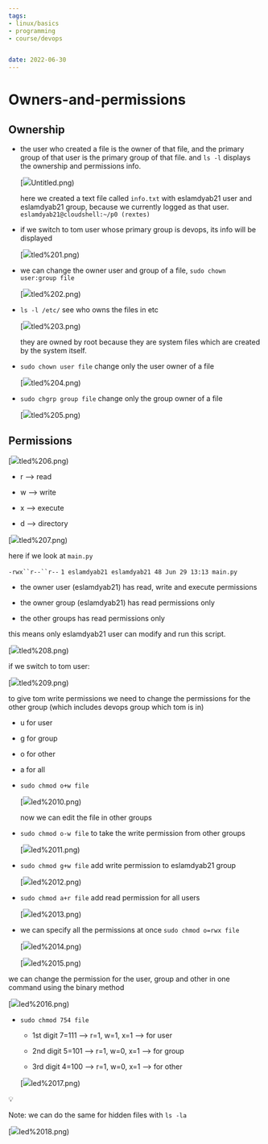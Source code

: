 ```yaml
---
tags: 
- linux/basics
- programming
- course/devops


date: 2022-06-30
---
```



# Owners-and-permissions


Ownership
---------

*   the user who created a file is the owner of that file, and the primary group of that user is the primary group of that file. and `ls -l` displays the ownership and permissions info.
    
    [![](Linux/Basics/Owners-and-permissions-images/Untitled.png)Untitled.png)
    
    here we created a text file called `info.txt` with eslamdyab21 user and eslamdyab21 group, because we currently logged as that user. `eslamdyab21@cloudshell:~/p0 (rextes)`
    

*   if we switch to tom user whose primary group is devops, its info will be displayed
    
    [![](Linux/Basics/Owners-and-permissions-images/Untitled%201.png)tled%201.png)
    

*   we can change the owner user and group of a file, `sudo chown user:group file`
    
    [![](Linux/Basics/Owners-and-permissions-images/Untitled%202.png)tled%202.png)
    

*   `ls -l /etc/` see who owns the files in etc
    
    [![](Linux/Basics/Owners-and-permissions-images/Untitled%203.png)tled%203.png)
    
    they are owned by root because they are system files which are created by the system itself.
    

*   `sudo chown user file` change only the user owner of a file
    
    [![](Linux/Basics/Owners-and-permissions-images/Untitled%204.png)tled%204.png)
    

*   `sudo chgrp group file` change only the group owner of a file
    
    [![](Linux/Basics/Owners-and-permissions-images/Untitled%205.png)tled%205.png)
    

Permissions
-----------

[![](Linux/Basics/Owners-and-permissions-images/Untitled%206.png)tled%206.png)

*   r —> read

*   w —> write

*   x —> execute

*   d —> directory

[![](Linux/Basics/Owners-and-permissions-images/Untitled%207.png)tled%207.png)

here if we look at `main.py`

`-rwx``r--``r--` `1 eslamdyab21 eslamdyab21 48 Jun 29 13:13 main.py`

*   the owner user (eslamdyab21) has read, write and execute permissions

*   the owner group (eslamdyab21) has read permissions only

*   the other groups has read permissions only

this means only eslamdyab21 user can modify and run this script.

[![](Linux/Basics/Owners-and-permissions-images/Untitled%208.png)tled%208.png)

if we switch to tom user:

[![](Linux/Basics/Owners-and-permissions-images/Untitled%209.png)tled%209.png)

to give tom write permissions we need to change the permissions for the other group (which includes devops group which tom is in)

*   u for user

*   g for group

*   o for other

*   a for all

*   `sudo chmod o+w file`
    
    [![](Linux/Basics/Owners-and-permissions-images/Untitled%2010.png)led%2010.png)
    
    now we can edit the file in other groups
    

*   `sudo chmod o-w file` to take the write permission from other groups
    
    [![](Linux/Basics/Owners-and-permissions-images/Untitled%2011.png)led%2011.png)
    

*   `sudo chmod g+w file` add write permission to eslamdyab21 group
    
    [![](Linux/Basics/Owners-and-permissions-images/Untitled%2012.png)led%2012.png)
    

*   `sudo chmod a+r file` add read permission for all users
    
    [![](Linux/Basics/Owners-and-permissions-images/Untitled%2013.png)led%2013.png)
    

*   we can specify all the permissions at once `sudo chmod o=rwx file`
    
    [![](Linux/Basics/Owners-and-permissions-images/Untitled%2014.png)led%2014.png)
    
    [![](Linux/Basics/Owners-and-permissions-images/Untitled%2015.png)led%2015.png)
    

we can change the permission for the user, group and other in one command using the binary method

[![](Linux/Basics/Owners-and-permissions-images/Untitled%2016.png)led%2016.png)

*   `sudo chmod 754 file`
    
    *   1st digit 7=111 —> r=1, w=1, x=1 —> for user
    
    *   2nd digit 5=101 —> r=1, w=0, x=1 —> for group
    
    *   3rd digit 4=100 —> r=1, w=0, x=1 —> for other
    
    [![](Linux/Basics/Owners-and-permissions-images/Untitled%2017.png)led%2017.png)
    

💡

Note: we can do the same for hidden files with `ls -la`

[![](Linux/Basics/Owners-and-permissions-images/Untitled%2018.png)led%2018.png)
